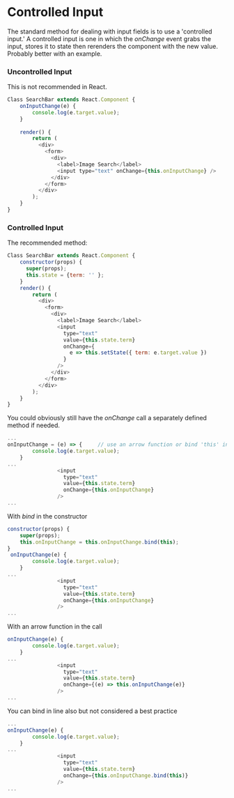 # Controlled Input

The standard method for dealing with input fields is to use a 'controlled input.' A controlled input is one in which the *onChange* event grabs the input, stores it to state then rerenders the component with the new value. Probably better with an example.

### Uncontrolled Input

This is not recommended in React.

````javascript
Class SearchBar extends React.Component {
    onInputChange(e) {
        console.log(e.target.value);
    }
    
    render() {
        return (
          <div>
            <form>
              <div>
                <label>Image Search</label>
                <input type="text" onChange={this.onInputChange} />
              </div>
            </form>
          </div>
        );
    }
}
````



### Controlled Input

The recommended method:

````javascript
Class SearchBar extends React.Component {
    constructor(props) {
      super(props);
      this.state = {term: '' };
    }
    render() {
        return (
          <div>
            <form>
              <div>
                <label>Image Search</label>
                <input
                  type="text"
                  value={this.state.term}
                  onChange={
                    e => this.setState({ term: e.target.value })
                  }
                />
              </div>
            </form>
          </div>
        );
    }
}
````

You could obviously still have the *onChange* call a separately defined method if needed.

````javascript
...
onInputChange = (e) => {     // use an arrow function or bind 'this' in the constructor
        console.log(e.target.value);
    }
...
                <input
                  type="text"
                  value={this.state.term}
                  onChange={this.onInputChange}
                />
...
````

With *bind* in the constructor

````javascript
constructor(props) {
    super(props);
    this.onInputChange = this.onInputChange.bind(this);
}
 onInputChange(e) {
        console.log(e.target.value);
    }
...
                <input
                  type="text"
                  value={this.state.term}
                  onChange={this.onInputChange}
                />
...
````

With an arrow function in the call

````javascript
onInputChange(e) {
        console.log(e.target.value);
    }
...
                <input
                  type="text"
                  value={this.state.term}
                  onChange={(e) => this.onInputChange(e)}
                />
...
````

You can bind in line also but not considered a best practice

````javascript
...
onInputChange(e) {
        console.log(e.target.value);
    }
...
                <input
                  type="text"
                  value={this.state.term}
                  onChange={this.onInputChange.bind(this)}
                />
...
````

